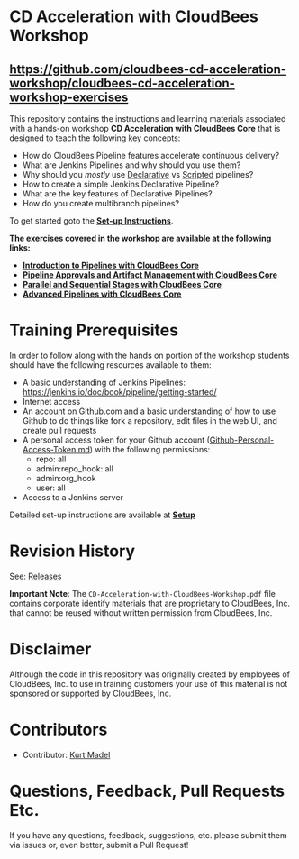 # CD Acceleration with CloudBees Workshop

## https://github.com/cloudbees-cd-acceleration-workshop/cloudbees-cd-acceleration-workshop-exercises

This repository contains the instructions and learning materials associated with a hands-on workshop **CD Acceleration with CloudBees Core** that is designed to teach the following key concepts:

  * How do CloudBees Pipeline features accelerate continuous delivery?
  * What are Jenkins Pipelines and why should you use them?
  * Why should you *mostly* use [Declarative](https://jenkins.io/doc/book/pipeline/syntax/#declarative-pipeline) vs [Scripted](https://jenkins.io/doc/book/pipeline/syntax/#scripted-pipeline) pipelines?
  * How to create a simple Jenkins Declarative Pipeline?
  * What are the key features of Declarative Pipelines?
  * How do you create multibranch pipelines?
  
To get started goto the [**Set-up Instructions**](Setup.md).

**The exercises covered in the workshop are available at the following links:**

  * [**Introduction to Pipelines with CloudBees Core**](exercises/intro-pipeline-cb-core.md)
  * [**Pipeline Approvals and Artifact Management with CloudBees Core**](exercises/approvals-artifacts-cb-core.md)
  * [**Parallel and Sequential Stages with CloudBees Core**](exercises/parallel-sequential-cb-core.md)
  * [**Advanced Pipelines with CloudBees Core**](exercises/advanced-pipeline-cb-core.md)

# Training Prerequisites

In order to follow along with the hands on portion of the workshop students should have the following resources available to them:

  * A basic understanding of Jenkins Pipelines: https://jenkins.io/doc/book/pipeline/getting-started/ 
  * Internet access
  * An account on Github.com and a basic understanding of how to use Github to do things like fork a repository, edit files in the web UI, and create pull requests
  * A personal access token for your Github account ([Github-Personal-Access-Token.md](Github-Personal-Access-Token.md)) with the following permissions:
    - repo: all
    - admin:repo_hook: all
    - admin:org_hook
    - user: all
  * Access to a Jenkins server
  
Detailed set-up instructions are available at **[Setup](Setup.md)**

# Revision History

 See: [Releases](https://github.com/PipelineHandsOn/intro-to-declarative-pipeline/releases)

**Important Note**: The ```CD-Acceleration-with-CloudBees-Workshop.pdf``` file contains corporate identify materials that are proprietary to CloudBees, Inc. that cannot be reused without written permission from CloudBees, Inc. 

# Disclaimer

Although the code in this repository was originally created by employees of CloudBees, Inc. to use in training customers your use of this material is not sponsored or supported by CloudBees, Inc.

# Contributors 

* Contributor: [Kurt Madel](https://github.com/kmadel)
 
# Questions, Feedback, Pull Requests Etc.

If you have any questions, feedback, suggestions, etc. please submit them via issues or, even better, submit a Pull Request!
